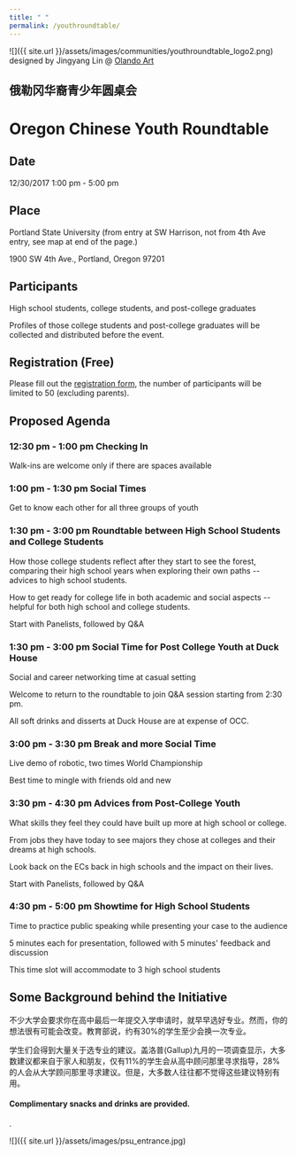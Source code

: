 ```yaml
---
title: " "
permalink: /youthroundtable/
---
```


![]({{ site.url }}/assets/images/communities/youthroundtable_logo2.png)
designed by Jingyang Lin @ [Olando Art](https://olandosite.wordpress.com/)

## 俄勒冈华裔青少年圆桌会
# Oregon Chinese Youth Roundtable

## Date
12/30/2017 1:00 pm - 5:00 pm

## Place
Portland State University (from entry at SW Harrison, not from 4th Ave entry, see map at end of the page.)

1900 SW 4th Ave., Portland, Oregon 97201

## Participants

High school students, college students, and post-college graduates

Profiles of those college students and post-college graduates will be collected and distributed before the event.

## Registration (Free)

Please fill out the [registration form](https://docs.google.com/forms/d/e/1FAIpQLSeLCvVNhV0cRmBGmgdAvf7RuX93AM6QbxzbTDnWi7jHGtZcJw/viewform?c=0&w=1), the number of participants will be limited to 50 (excluding parents).

## Proposed Agenda

### 12:30 pm - 1:00 pm Checking In

Walk-ins are welcome only if there are spaces available

### 1:00 pm - 1:30 pm Social Times

Get to know each other for all three groups of youth

### 1:30 pm - 3:00 pm Roundtable between High School Students and College Students

How those college students reflect after they start to see the forest, comparing their high school years when exploring their own paths -- advices to high school students.

How to get ready for college life in both academic and social aspects -- helpful for both high school and college students.

Start with Panelists, followed by Q&A

### 1:30 pm - 3:00 pm Social Time for Post College Youth at Duck House

Social and career networking time at casual setting

Welcome to return to the roundtable to join Q&A session starting from 2:30 pm.

All soft drinks and disserts at Duck House are at expense of OCC.

### 3:00 pm - 3:30 pm Break and more Social Time

Live demo of robotic, two times World Championship

Best time to mingle with friends old and new

### 3:30 pm - 4:30 pm Advices from Post-College Youth

What skills they feel they could have built up more at high school or college.

From jobs they have today to see majors they chose at colleges and their dreams at high schools.

Look back on the ECs back in high schools and the impact on their lives.

Start with Panelists, followed by Q&A

### 4:30 pm - 5:00 pm Showtime for High School Students

Time to practice public speaking while presenting your case to the audience

5 minutes each for presentation, followed with 5 minutes' feedback and discussion

This time slot will accommodate to 3 high school students

## Some Background behind the Initiative

不少大学会要求你在高中最后一年提交入学申请时，就早早选好专业。然而，你的想法很有可能会改变。教育部说，约有30%的学生至少会换一次专业。

学生们会得到大量关于选专业的建议。盖洛普(Gallup)九月的一项调查显示，大多数建议都来自于家人和朋友，仅有11%的学生会从高中顾问那里寻求指导，28%的人会从大学顾问那里寻求建议。但是，大多数人往往都不觉得这些建议特别有用。

#### Complimentary snacks and drinks are provided. 

.

![]({{ site.url }}/assets/images/psu_entrance.jpg)
